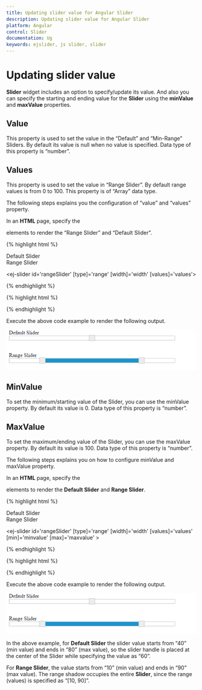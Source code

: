 ```yaml
---
title: Updating slider value for Angular Slider
description: Updating slider value for Angular Slider
platform: Angular
control: Slider
documentation: Ug
keywords: ejslider, js slider, slider
---
```


# Updating slider value

**Slider** widget includes an option to specify/update its value. And also you can specify the starting and ending value for the **Slider** using the **minValue** and **maxValue** properties.

## Value

This property is used to set the value in the “Default” and “Min-Range” Sliders. By default its value is null when no value is specified. Data type of this property is “number”.

## Values

This property is used to set the value in “Range Slider”. By default range values is from 0 to 100. This property is of “Array” data type.

The following steps explains you the configuration of “value” and “values” property.

In an **HTML** page, specify the **<div>** elements to render the “Range Slider” and “Default Slider”.

{% highlight html %}

<div>Default Slider</div>
<ej-slider id='defaultSlider' [type]='default' [width]='width' [value]='value'></ej-slider>

<div>Range Slider</div>

<ej-slider id='rangeSlider' [type]='range' [width]='width' [values]='values'></ej-slider>

{% endhighlight %}

{% highlight html %}

<script>

import { Component } from '@angular/core';
import { SliderModule } from '@syncfusion/ej2-ng-inputs';

@Component({
    selector: 'control-content',
    templateUrl: 'app/components/slider/slider.component.html'',
})
export class DefaultSliderComponent {
    public value: number = '60';
    public default : string = 'default';  
}
</script>

<script>

import { Component } from '@angular/core';
import { SliderModule } from '@syncfusion/ej2-ng-inputs';

@Component({
    selector: 'control-content',
    templateUrl: 'app/components/slider/slider.component.html'',
})
export class RangeSliderComponent {
    public values: number = [10,90];
    public range: string ='range';  
}
</script>

{% endhighlight %}

Execute the above code example to render the following output.


![](Updating-slider-value_images/Updating-slider-value_img1.png) 

## MinValue

To set the minimum/starting value of the Slider, you can use the minValue property. By default its value is 0. Data type of this property is “number”.

## MaxValue

To set the maximum/ending value of the Slider, you can use the maxValue property. By default its value is 100. Data type of this property is “number”.

The following steps explains you on how to configure minValue and maxValue property.

In an **HTML** page, specify the **<div>** elements to render the **Default Slider** and **Range Slider**.


{% highlight html %}

<div>Default Slider</div>
<ej-slider id='defaultSlider' [type]='default' [width]='width' [value]='value' [min]='minvalue' [max]='maxvalue' ></ej-slider>

<div>Range Slider</div>

<ej-slider id='rangeSlider' [type]='range' [width]='width' [values]='values' [min]='minvalue' [max]='maxvalue' ></ej-slider>

{% endhighlight %}

{% highlight html %}

<script>

import { Component } from '@angular/core';
import { SliderModule } from '@syncfusion/ej2-ng-inputs';

@Component({
    selector: 'control-content',
    templateUrl: 'app/components/slider/slider.component.html'',
})
export class DefaultSliderComponent {
    public value: number = '60';
    public default : string = 'default';  
    public minValue : string = '40';
    public maxValue : string = '80';

}
</script>

<script>

import { Component } from '@angular/core';
import { SliderModule } from '@syncfusion/ej2-ng-inputs';

@Component({
    selector: 'control-content',
    templateUrl: 'app/components/slider/slider.component.html'',
})
export class RangeSliderComponent {
    public values: number = [10,90];
    public range: string ='range';
    public minValue : string = '10';
    public maxValue : string = '90';
    
}
</script>

{% endhighlight %}

Execute the above code example to render the following output.

![](Updating-slider-value_images/Updating-slider-value_img2.png) 

In the above example, for **Default Slider** the slider value starts from “40” (min value) and ends in “80” (max value), so the slider handle is placed at the center of the Slider while specifying the value as “60”.

For **Range Slider**, the value starts from “10” (min value) and ends in “90” (max value). The range shadow occupies the entire **Slider**, since the range (values) is specified as “[10, 90]”.

